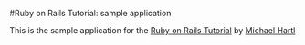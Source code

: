 #Ruby on Rails Tutorial: sample application

This is the sample application for the [Ruby on Rails Tutorial](http://railstutorial.org/) by [Michael Hartl](http://michaelhartl.com/)